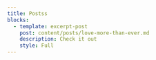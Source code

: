 ```yaml
---
title: Postss
blocks:
  - template: excerpt-post
    post: content/posts/love-more-than-ever.md
    description: Check it out
    style: Full
---
```


